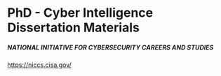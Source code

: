 # PhD - Cyber Intelligence Dissertation Materials

##### NATIONAL INITIATIVE FOR CYBERSECURITY CAREERS AND STUDIES
https://niccs.cisa.gov/

